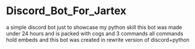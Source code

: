 # Discord_Bot_For_Jartex

a simple discord bot just to showcase my python skill
this bot was made under 24 hours and is packed with cogs and 3 commands
all commands hold embeds and this bot was created in rewrite version of discord+python
